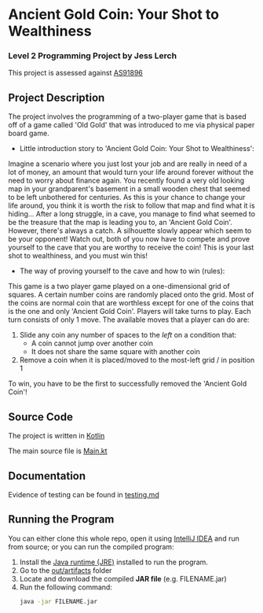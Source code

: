 # Ancient Gold Coin: Your Shot to Wealthiness

### Level 2 Programming Project by Jess Lerch

This project is assessed against [AS91896](https://www.nzqa.govt.nz/nqfdocs/ncea-resource/achievements/2019/as91896.pdf)

## Project Description

The project involves the programming of a two-player game that is based off of 
a game called 'Old Gold' that was introduced to me via physical paper board game.

- Little introduction story to 'Ancient Gold Coin: Your Shot to Wealthiness':

Imagine a scenario where you just lost your job and are really in need of a lot of money, an amount that would
turn your life around forever without the need to worry about finance again. You recently found a very old looking map
in your grandparent's basement in a small wooden chest that seemed to be left unbothered for centuries.
As this is your chance to change your life around, you think it is worth the risk to follow that map and find
what it is hiding... After a long struggle, in a cave, you manage to find what seemed to be the treasure that the map is
leading you to, an 'Ancient Gold Coin'. However, there's always a catch.
A silhouette slowly appear which seem to be your opponent! Watch out, both of you now have to compete and prove yourself
to the cave that you are worthy to receive the coin! This is your last shot to wealthiness, and you must win this!

- The way of proving yourself to the cave and how to win (rules):

This game is a two player game played on a one-dimensional grid of squares. A certain number coins are randomly
placed onto the grid. Most of the coins are normal coin that are worthless except for one of the coins that is the
one and only 'Ancient Gold Coin'. Players will take turns to play. Each turn consists of only 1 move.
The available moves that a player can do are:
1) Slide any coin any number of spaces to the *left* on a condition that:
     - A coin cannot jump over another coin
     - It does not share the same square with another coin
2) Remove a coin when it is placed/moved to the most-left grid / in position 1

To win, you have to be the first to successfully removed the 'Ancient Gold Coin'!


## Source Code

The project is written in [Kotlin](https://kotlinlang.org/)

The main source file is [Main.kt](src/Main.kt)


## Documentation

Evidence of testing can be found in [testing.md](testing.md)


## Running the Program

You can either clone this whole repo, open it using [IntelliJ IDEA](https://www.jetbrains.com/idea/download/) and run from source; or you can run the compiled program:

1. Install the [Java runtime (JRE)](https://www.java.com/en/download/) installed to run the program.
2. Go to the [out/artifacts](out/artifacts) folder
3. Locate and download the compiled **JAR file** (e.g. FILENAME.jar)
4. Run the following command:
    ```bash
    java -jar FILENAME.jar
    ```
